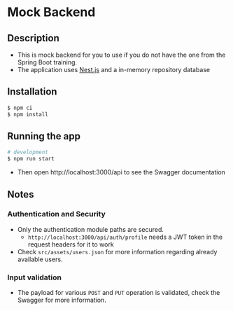 # Mock Backend
## Description 
- This is mock backend for you to use if you do not have the one from the Spring Boot training.
- The application uses [Nest.js](https://nestjs.com) and a in-memory repository database


## Installation

```bash
$ npm ci
$ npm install
```

## Running the app

```bash
# development
$ npm run start
```
- Then open http://localhost:3000/api to see the Swagger documentation

## Notes
### Authentication and Security

- Only the authentication module paths are secured.
  - `http://localhost:3000/api/auth/profile` needs a JWT token in the request headers for it to work
- Check `src/assets/users.json` for more information regarding already available users.

### Input validation

- The payload for various `POST` and `PUT` operation is validated, check the Swagger for more information.

